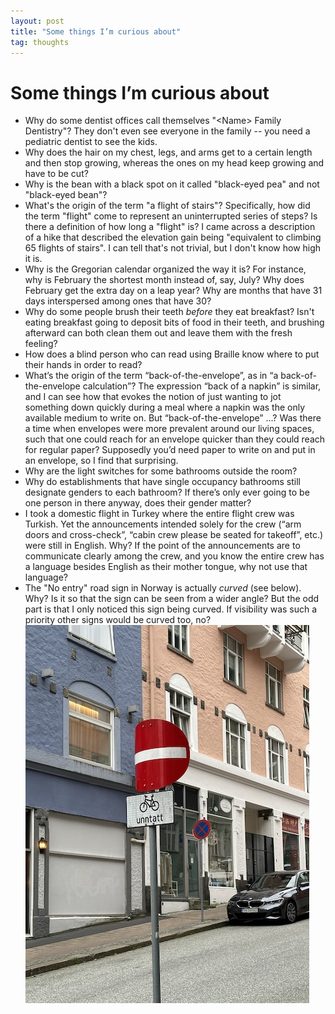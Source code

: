 ```yaml
---
layout: post
title: "Some things I’m curious about"
tag: thoughts
---
```


# Some things I’m curious about

- Why do some dentist offices call themselves "&lt;Name&gt; Family Dentistry"? They don't even see everyone in the family -- you need a pediatric dentist to see the kids.
- Why does the hair on my chest, legs, and arms get to a certain length and then stop growing, whereas the ones on my head keep growing and have to be cut?
- Why is the bean with a black spot on it called "black-eyed pea" and not "black-eyed bean"?
- What's the origin of the term "a flight of stairs"? Specifically, how did the term "flight" come to represent an uninterrupted series of steps? Is there a definition of how long a "flight" is? I came across a description of a hike that described the elevation gain being "equivalent to climbing 65 flights of stairs". I can tell that's not trivial, but I don't know how high it is.
- Why is the Gregorian calendar organized the way it is? For instance, why is February the shortest month instead of, say, July? Why does February get the extra day on a leap year? Why are months that have 31 days interspersed among ones that have 30?
- Why do some people brush their teeth _before_ they eat breakfast? Isn't eating breakfast going to deposit bits of food in their teeth, and brushing afterward can both clean them out and leave them with the fresh feeling?
- How does a blind person who can read using Braille know where to put their hands in order to read?
- What’s the origin of the term “back-of-the-envelope”, as in “a back-of-the-envelope calculation”? The expression “back of a napkin” is similar, and I can see how that evokes the notion of just wanting to jot something down quickly during a meal where a napkin was the only available medium to write on. But “back-of-the-envelope” …? Was there a time when envelopes were more prevalent around our living spaces, such that one could reach for an envelope quicker than they could reach for regular paper? Supposedly you’d need paper to write on and put in an envelope, so I find that surprising.
- Why are the light switches for some bathrooms outside the room?
- Why do establishments that have single occupancy bathrooms still designate genders to each bathroom? If there’s only ever going to be one person in there anyway, does their gender matter?
- I took a domestic flight in Turkey where the entire flight crew was Turkish. Yet the announcements intended solely for the crew (“arm doors and cross-check”, “cabin crew please be seated for takeoff”, etc.) were still in English. Why? If the point of the announcements are to communicate clearly among the crew, and you know the entire crew has a language besides English as their mother tongue, why not use that language?
- The "No entry" road sign in Norway is actually _curved_ (see below). Why? Is it so that the sign can be seen from a wider angle? But the odd part is that I only noticed this sign being curved. If visibility was such a priority other signs would be curved too, no?
![A curved road sign in Norway](/media/norway-no-entry.jpg)
